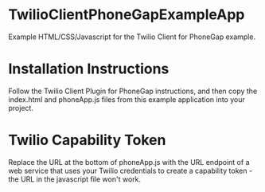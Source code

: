 # TwilioClientPhoneGapExampleApp
Example HTML/CSS/Javascript for the Twilio Client for PhoneGap example. 

# Installation Instructions
Follow the Twilio Client Plugin for PhoneGap instructions, and then copy the index.html and phoneApp.js files from this example application into your project.

# Twilio Capability Token
Replace the URL at the bottom of phoneApp.js with the URL endpoint of a web service that uses your Twilio credentials to create a capability token - the URL in the javascript file won't work.
